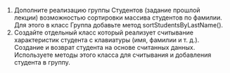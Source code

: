 1. Дополните реализацию группы Студентов (задание прошлой лекции) возможностью сортировки
   массива студентов по фамилии. Для этого в класс Группа добавьте метод
   sortStudentsByLastName().
2. Создайте отдельный класс который реализует считывание характеристик студента с клавиатуры
   (имя, фамилии и т. д.). Создание и возврат студента на основе считанных данных. Используете
   методы этого класса для считывания и добавления студента в группу.
